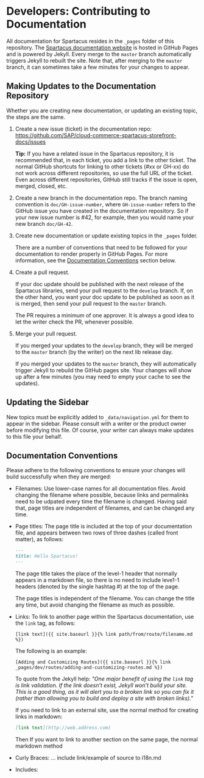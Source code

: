 # Developers: Contributing to Documentation

All documentation for Spartacus resides in the `_pages` folder of this repository. The [Spartacus documentation website](https://sap.github.io/cloud-commerce-spartacus-storefront-docs/) is hosted in GitHub Pages and is powered by Jekyll. Every merge to the `master` branch automatically triggers Jekyll to rebuilt the site. Note that, after merging to the `master` branch, it can sometimes take a few minutes for your changes to appear.

## Making Updates to the Documentation Repository

Whether you are creating new documentation, or updating an existing topic, the steps are the same.

1. Create a new issue (ticket) in the documentation repo: https://github.com/SAP/cloud-commerce-spartacus-storefront-docs/issues

   **Tip:** If you have a related issue in the Spartacus repository, it is recommended that, in each ticket, you add a link to the other ticket. The normal GitHub shortcuts for linking to other tickets (#xx or GH-xx) do not work across different repositories, so use the full URL of the ticket. Even across different repositories, GitHub still tracks if the issue is open, merged, closed, etc.

2. Create a new branch in the documentation repo. The branch naming convention is `doc/GH-issue-number`, where `GH-issue-number` refers to the GitHub issue you have created in the documentation repository. So if your new issue number is #42, for example, then you would name your new branch `doc/GH-42`.

3. Create new documentation or update existing topics in the `_pages` folder.

   There are a number of conventions that need to be followed for your documentation to render properly in GitHub Pages. For more information, see the [Documentation Conventions](#documentation-conventions) section below.

4. Create a pull request.

   If your doc update should be published with the next release of the Spartacus libraries, send your pull request to the `develop` branch. If, on the other hand, you want your doc update to be published as soon as it is merged, then send your pull request to the `master` branch.

   The PR requires a minimum of one approver. It is always a good idea to let the writer check the PR, whenever possible.

5. Merge your pull request.

   If you merged your updates to the `develop` branch, they will be merged to the `master` branch (by the writer) on the next lib release day.

   If you merged your updates to the `master` branch, they will automatically trigger Jekyll to rebuild the GitHub pages site. Your changes will show up after a few minutes (you may need to empty your cache to see the updates).  

## Updating the Sidebar

New topics must be explicitly added to `_data/navigation.yml` for them to appear in the sidebar. Please consult with a writer or the product owner before modifying this file. Of course, your writer can always make updates to this file your behalf.

## Documentation Conventions

Please adhere to the following conventions to ensure your changes will build successfully when they are merged:


- Filenames: Use lower-case names for all documentation files. Avoid changing the filename where possible, because links and permalinks need to be udpated every time the filename is changed. Having said that, page titles are independent of filenames, and can be changed any time.

- Page titles: The page title is included at the top of your documentation file, and appears between two rows of three dashes (called front matter), as follows:

    ```markdown
    ---
    title: Hello Spartacus!
    ---
    ```

    The page title takes the place of the level-1 header that normally appears in a markdown file, so there is no need to include leve1-1 headers (denoted by the single hashtag #) at the top of the page.
    
    The page titles is independent of the filename. You can change the title any time, but avoid changing the filename as much as possible.

- Links: To link to another page within the Spartacus documentation, use the `link` tag, as follows:

    ```liquid
    [link text]({{ site.baseurl }}{% link path/from/route/filename.md %})
    ```

    The following is an example:

    ```liquid
    [Adding and Customizing Routes]({{ site.baseurl }}{% link _pages/dev/routes/adding-and-customizing-routes.md %})
    ```

    To quote from the Jekyll help: *"One major benefit of using the `link` tag is link validation. If the link doesn’t exist, Jekyll won’t build your site. This is a good thing, as it will alert you to a broken link so you can fix it (rather than allowing you to build and deploy a site with broken links)."*

    If you need to link to an external site, use the normal method for creating links in markdown:

    ```markdown
    [link text](http://web.address.com)
    ```

    Then If you want to link to another section on the same page, the normal markdown method 

- Curly Braces: ... include link/example of source to i18n.md

- Includes: 


